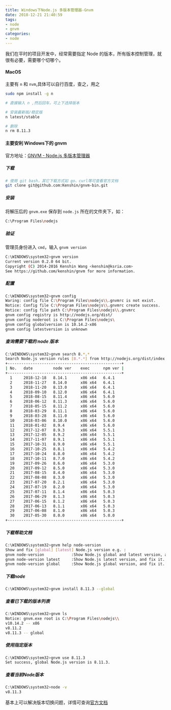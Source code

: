 ```yaml
---
title: Windows下Node.js 多版本管理器-Gnvm
date: 2018-12-21 21:40:59
tags:
- node
- gnvm
categories:
- node
---
```


我们在平时的项目开发中，经常需要指定 Node 的版本，所有版本控制管理，就很有必要，需要哪个切哪个。
<!--more-->
#### MacOS
主要有 `n` 和 `nvm`,具体可以自行百度，查之，用之

```bash
sudo npm install -g n

# 直接输入 n ,然后回车，可上下选择版本

# 安装最新版/稳定版
n latest/stable

# 删除
n rm 8.11.3
```

#### 主要安利 Windows下的 gnvm
官方地址：[GNVM - Node.js 多版本管理器](https://github.com/kenshin/gnvm)

##### 下载
```bash
# 使用 git bash，其它下载方式如 go、curl等可查看官方文档
git clone git@github.com:Kenshin/gnvm-bin.git
```

##### 安装
将解压后的 `gnvm.exe` 保存到 `node.js` 所在的文件夹下，如：
```bash
C:\Program Files\nodejs
```

##### 验证
管理员身份进入 `cmd`，输入 `gnvm version`
```bash
C:\WINDOWS\system32>gnvm version
Current version 0.2.0 64 bit.
Copyright (C) 2014-2016 Kenshin Wang <kenshin@ksria.com>
See https://github.com/kenshin/gnvm for more information.
```
##### 配置
```bash
C:\WINDOWS\system32>gnvm config
Waring: config file C:\Program Files\nodejs\\.gnvmrc is not exist.
Notice: Config file C:\Program Files\nodejs\\.gnvmrc create success.
Notice: config file path C:\Program Files\nodejs\\.gnvmrc
gnvm config registry is http://nodejs.org/dist/
gnvm config noderoot is C:\Program Files\nodejs\
gnvm config globalversion is 10.14.2-x86
gnvm config latestversion is unknown
```
##### 查询需要下载的 node 版本
```bash
C:\WINDOWS\system32>gnvm search 8.*.*
Search Node.js version rules [8.*.*] from http://nodejs.org/dist/index.json, please wait.
+--------------------------------------------------+
| No.   date         node ver    exec      npm ver |
+--------------------------------------------------+
  1     2018-12-18   8.14.1      x86 x64   6.4.1
  2     2018-11-27   8.14.0      x86 x64   6.4.1
  3     2018-11-20   8.13.0      x86 x64   6.4.1
  4     2018-09-10   8.12.0      x86 x64   6.4.1
  5     2018-08-15   8.11.4      x86 x64   5.6.0
  6     2018-06-12   8.11.3      x86 x64   5.6.0
  7     2018-05-15   8.11.2      x86 x64   5.6.0
  8     2018-03-29   8.11.1      x86 x64   5.6.0
  9     2018-03-28   8.11.0      x86 x64   5.6.0
  10    2018-03-06   8.10.0      x86 x64   5.6.0
  11    2018-01-02   8.9.4       x86 x64   5.6.0
  12    2017-12-07   8.9.3       x86 x64   5.5.1
  13    2017-12-05   8.9.2       x86 x64   5.5.1
  14    2017-11-07   8.9.1       x86 x64   5.5.1
  15    2017-10-31   8.9.0       x86 x64   5.5.1
  16    2017-10-25   8.8.1       x86 x64   5.4.2
  17    2017-10-24   8.8.0       x86 x64   5.4.2
  18    2017-10-11   8.7.0       x86 x64   5.4.2
  19    2017-09-26   8.6.0       x86 x64   5.3.0
  20    2017-09-12   8.5.0       x86 x64   5.3.0
  21    2017-08-15   8.4.0       x86 x64   5.3.0
  22    2017-08-08   8.3.0       x86 x64   5.3.0
  23    2017-07-20   8.2.1       x86 x64   5.3.0
  24    2017-07-19   8.2.0       x86 x64   5.3.0
  25    2017-07-11   8.1.4       x86 x64   5.0.3
  26    2017-06-29   8.1.3       x86 x64   5.0.3
  27    2017-06-15   8.1.2       x86 x64   5.0.3
  28    2017-06-13   8.1.1       x86 x64   5.0.3
  29    2017-06-08   8.1.0       x86 x64   5.0.3
  30    2017-05-30   8.0.0       x86 x64   5.0.0
+--------------------------------------------------+

```
##### 下载帮助文档
```bash
C:\WINDOWS\system32>gnvm help node-version
Show and fix [global] [latest] Node.js version e.g. :
gnvm node-version            :Show Node.js global and latest version, and fix it.
gnvm node-version latest     :Show Node.js latest version, and fix it.
gnvm node-version global     :Show Node.js global version, and fix it.
```
##### 下载node
```bash
C:\WINDOWS\system32>gnvm install 8.11.3 --global
```
##### 查看已下载的版本列表
```bash
C:\WINDOWS\system32>gnvm ls
Notice: gnvm.exe root is C:\Program Files\nodejs\\
v10.14.2 -- x86
v8.11.2
v8.11.3 -- global
```
##### 使用指定版本
```bash
C:\WINDOWS\system32>gnvm use 8.11.3
Set success, global Node.js version is 8.11.3.
```
##### 查看当前Node版本
```bash
C:\WINDOWS\system32>node -v
v8.11.3
```

基本上可以解决版本切换问题，详情可查询[官方文档](http://ksria.com/gnvm/)